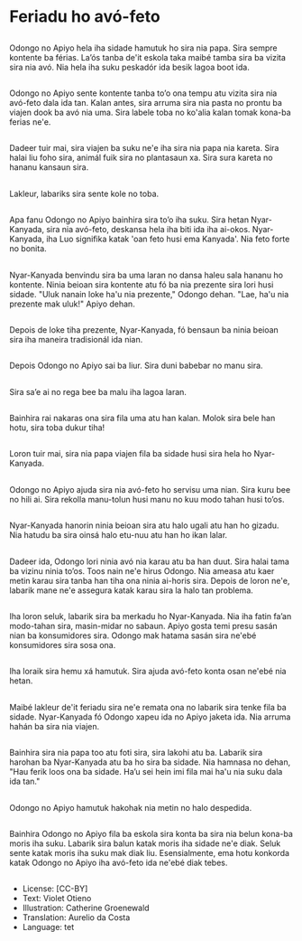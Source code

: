 # Feriadu ho avó-feto

##
Odongo no Apiyo hela iha sidade hamutuk ho sira nia papa. Sira sempre kontente ba férias. La’ós tanba de'it eskola taka maibé tamba sira ba vizita sira nia avó. Nia hela iha suku peskadór ida besik lagoa boot ida.

##
Odongo no Apiyo sente kontente tanba to’o ona tempu atu vizita sira nia avó-feto dala ida tan. Kalan antes, sira arruma sira nia pasta no prontu ba viajen dook ba avó nia uma. Sira labele toba no ko'alia kalan tomak kona-ba ferias ne'e.

##
Dadeer tuir mai, sira viajen ba suku ne'e iha sira nia papa nia kareta. Sira halai liu foho sira, animál fuik sira no plantasaun xa. Sira sura kareta no hananu kansaun sira.

##
Lakleur, labariks sira sente kole no toba.

##
Apa fanu Odongo no Apiyo bainhira sira to’o iha suku. Sira hetan Nyar-Kanyada, sira nia avó-feto, deskansa hela iha biti ida iha ai-okos. Nyar-Kanyada, iha Luo signifika katak 'oan feto husi ema Kanyada'. Nia feto forte no bonita.

##
Nyar-Kanyada benvindu sira ba uma laran no dansa haleu sala hananu ho kontente. Ninia beioan sira kontente atu fó ba nia prezente sira lori husi sidade. "Uluk nanain loke ha'u nia prezente," Odongo dehan. "Lae, ha'u nia prezente mak uluk!" Apiyo dehan.

##
Depois de loke tiha prezente, Nyar-Kanyada, fó bensaun ba ninia beioan sira iha maneira tradisionál ida nian.

##
Depois Odongo no Apiyo sai ba liur. Sira duni babebar no manu sira.

##
Sira sa’e ai no rega bee ba malu iha lagoa laran.

##
Bainhira rai nakaras ona sira fila uma atu han kalan. Molok sira bele han hotu, sira toba dukur tiha!

##
Loron tuir mai, sira nia papa viajen fila ba sidade husi sira hela ho Nyar-Kanyada.

##
Odongo no Apiyo ajuda sira nia avó-feto ho servisu uma nian. Sira kuru bee no hili ai. Sira rekolla manu-tolun husi manu no kuu modo tahan husi to’os.

##
Nyar-Kanyada hanorin ninia beioan sira atu halo ugali atu han ho gizadu. Nia hatudu ba sira oinsá halo etu-nuu atu han ho ikan lalar.

##
Dadeer ida, Odongo lori ninia avó nia karau atu ba han duut. Sira halai tama ba vizinu ninia to’os. Toos nain ne'e hirus Odongo. Nia ameasa atu kaer metin karau sira tanba han tiha ona ninia ai-horis sira. Depois de loron ne'e, labarik mane ne'e assegura katak karau sira la halo tan problema.

##
Iha loron seluk, labarik sira ba merkadu ho Nyar-Kanyada. Nia iha fatin fa’an modo-tahan sira, masin-midar no sabaun. Apiyo gosta temi presu sasán nian ba konsumidores sira. Odongo mak hatama sasán sira ne'ebé konsumidores sira sosa ona.

##
Iha loraik sira hemu xá hamutuk. Sira ajuda avó-feto konta osan ne'ebé nia hetan.

##
Maibé lakleur de'it feriadu sira ne'e remata ona no labarik sira tenke fila ba sidade. Nyar-Kanyada fó Odongo xapeu ida no Apiyo jaketa ida. Nia arruma hahán ba sira nia viajen.

##
Bainhira sira nia papa too atu foti sira, sira lakohi atu ba. Labarik sira harohan ba Nyar-Kanyada atu ba ho sira ba sidade. Nia hamnasa no dehan, "Hau ferik loos ona ba sidade. Ha’u sei hein imi fila mai ha'u nia suku dala ida tan."

##
Odongo no Apiyo hamutuk hakohak nia metin no halo despedida.

##
Bainhira Odongo no Apiyo fila ba eskola sira konta ba sira nia belun kona-ba moris iha suku. Labarik sira balun katak moris iha sidade ne'e diak. Seluk sente katak moris iha suku mak diak liu. Esensialmente, ema hotu konkorda katak Odongo no Apiyo iha avó-feto ida ne'ebé diak tebes.

##
* License: [CC-BY]
* Text: Violet Otieno
* Illustration: Catherine Groenewald
* Translation: Aurelio da Costa
* Language: tet
